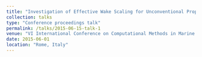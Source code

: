```yaml
---
title: "Investigation of Effective Wake Scaling for Unconventional Propellers"
collection: talks
type: "Conference proceedings talk"
permalink: /talks/2015-06-15-talk-1
venue: "VI International Conference on Computational Methods in Marine Engineering, Marine 2015"
date: 2015-06-01
location: "Rome, Italy"
---
```



